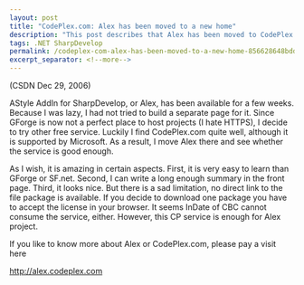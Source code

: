 ```yaml
---
layout: post
title: "CodePlex.com: Alex has been moved to a new home"
description: "This post describes that Alex has been moved to CodePlex.com."
tags: .NET SharpDevelop
permalink: /codeplex-com-alex-has-been-moved-to-a-new-home-856628648bdd
excerpt_separator: <!--more-->
---
```

(CSDN Dec 29, 2006)

AStyle AddIn for SharpDevelop, or Alex, has been available for a few weeks. Because I was lazy, I had not tried to build a separate page for it. Since GForge is now not a perfect place to host projects (I hate HTTPS), I decide to try other free service. Luckily I find CodePlex.com quite well, although it is supported by Microsoft. As a result, I move Alex there and see whether the service is good enough.

As I wish, it is amazing in certain aspects. First, it is very easy to learn than GForge or SF.net. Second, I can write a long enough summary in the front page. Third, it looks nice. But there is a sad limitation, no direct link to the file package is available. If you decide to download one package you have to accept the license in your browser. It seems InDate of CBC cannot consume the service, either. However, this CP service is enough for Alex project.

If you like to know more about Alex or CodePlex.com, please pay a visit here

http://alex.codeplex.com
<!--more-->